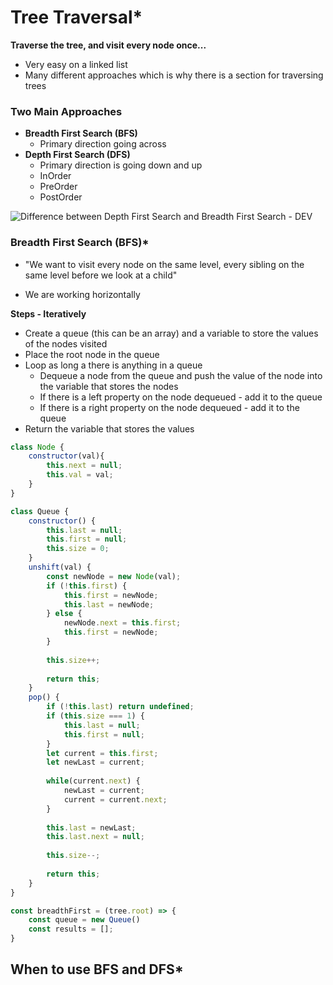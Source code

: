 # Tree Traversal* 



**Traverse the tree, and visit every node once...**

- Very easy on a linked list
- Many different approaches which is why there is a section for traversing trees 



### Two Main Approaches

- **Breadth First Search (BFS)**
  - Primary direction going across 
- **Depth First Search (DFS)**
  - Primary direction is going down and up
  - InOrder
  - PreOrder
  - PostOrder

![Difference between Depth First Search and Breadth First Search - DEV](https://res.cloudinary.com/practicaldev/image/fetch/s---f65OlYQ--/c_imagga_scale,f_auto,fl_progressive,h_420,q_auto,w_1000/https://dev-to-uploads.s3.amazonaws.com/i/e2ru41fjhqs4ombbcedf.png)



### Breadth First Search (BFS)*

- "We want to visit every node on the same level, every sibling on the same level before we look at a child"

- We are working horizontally 

  

**Steps - Iteratively**

- Create a queue (this can be an array) and a variable to store the values of the nodes visited
- Place the root node in the queue 
- Loop as long a there is anything in a queue 
  - Dequeue a node from the queue and push the value of the node into the variable that stores the nodes
  - If there is a left property on the node dequeued - add it to the queue
  - If there is a right property on the node dequeued - add it to the queue 
- Return the variable that stores the values 





```js
class Node {
    constructor(val){
    	this.next = null;
		this.val = val;
    }
}

class Queue { 
	constructor() {
    	this.last = null;
        this.first = null;
        this.size = 0; 
    }
    unshift(val) {
        const newNode = new Node(val);
        if (!this.first) {
            this.first = newNode;
            this.last = newNode;
        } else {
            newNode.next = this.first;
         	this.first = newNode; 
        }
        
        this.size++;
        
        return this; 
    }
    pop() {
        if (!this.last) return undefined;
        if (this.size === 1) {
        	this.last = null;
            this.first = null;
        }
        let current = this.first;
		let newLast = current;
        
        while(current.next) {
          	newLast = current;
            current = current.next;
        }
        
        this.last = newLast;
        this.last.next = null;
        
        this.size--;
        
        return this;
    }
}

const breadthFirst = (tree.root) => {
    const queue = new Queue()
    const results = [];
}
```





## When to use BFS and DFS*

